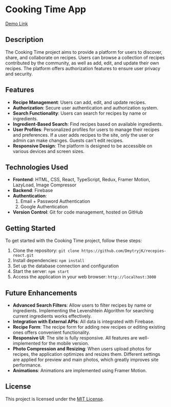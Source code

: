 # Cooking Time App
[Demo Link](https://cooking-times.vercel.app/)

## Description
The Cooking Time project aims to provide a platform for users to discover, share, and collaborate on recipes. Users can browse a collection of recipes contributed by the community, as well as add, edit, and update their own recipes. The platform offers authorization features to ensure user privacy and security.

## Features
- **Recipe Management**: Users can add, edit, and update recipes.
- **Authorization**: Secure user authentication and authorization system.
- **Search Functionality**: Users can search for recipes by name or ingredients.
- **Ingredient-Based Search**: Find recipes based on available ingredients.
- **User Profiles**: Personalized profiles for users to manage their recipes and preferences. If a user adds recipes to the site, only the user or admin can make changes. Guests can't edit recipes.
- **Responsive Design**: The platform is designed to be accessible on various devices and screen sizes.

## Technologies Used
- **Frontend**: HTML, CSS, React, TypeScript, Redux, Framer Motion, LazyLoad, Image Compressor
- **Backend**: Firebase
- **Authentication**: 
    1) Email + Password Authentication
    2) Google Authentication
- **Version Control**: Git for code management, hosted on GitHub

## Getting Started
To get started with the Cooking Time project, follow these steps:
1. Clone the repository: `git clone https://github.com/DmytryjK/recepies-react.git`
2. Install dependencies: `npm install`
3. Set up the database connection and configuration
4. Start the server: `npm start`
5. Access the application in your web browser: `http://localhost:3000`

## Future Enhancements
- **Advanced Search Filters**: Allow users to filter recipes by name or ingredients. Implementing the Levenshtein Algorithm for searching current ingredients works effectively.
- **Integration with External APIs**: All data is integrated with Firebase.
- **Recipe Form**: The recipe form for adding new recipes or editing existing ones offers convenient functionality.
- **Responsive UI**: The site is fully responsive. All features are well-implemented for the mobile version.
- **Photo Compression and Resizing**: When users upload photos for recipes, the application optimizes and resizes them. Different settings are applied for preview and main photos, which greatly improves site performance.
- **Animations**: Animations are implemented using Framer Motion.

## License
This project is licensed under the [MIT License](LICENSE).
